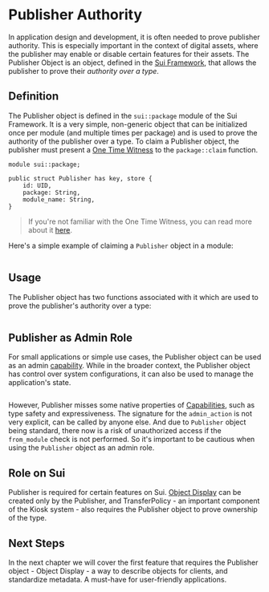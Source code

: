 # Publisher Authority

In application design and development, it is often needed to prove publisher authority. This is
especially important in the context of digital assets, where the publisher may enable or disable
certain features for their assets. The Publisher Object is an object, defined in the
[Sui Framework](./sui-framework.md), that allows the publisher to prove their _authority over a
type_.

## Definition

The Publisher object is defined in the `sui::package` module of the Sui Framework. It is a very
simple, non-generic object that can be initialized once per module (and multiple times per package)
and is used to prove the authority of the publisher over a type. To claim a Publisher object, the
publisher must present a [One Time Witness](./one-time-witness.md) to the `package::claim` function.

```move
module sui::package;

public struct Publisher has key, store {
    id: UID,
    package: String,
    module_name: String,
}
```

> If you're not familiar with the One Time Witness, you can read more about it
> [here](./one-time-witness.md).

Here's a simple example of claiming a `Publisher` object in a module:

```move file=packages/samples/sources/programmability/publisher.move anchor=publisher

```

## Usage

The Publisher object has two functions associated with it which are used to prove the publisher's
authority over a type:

```move file=packages/samples/sources/programmability/publisher.move anchor=use_publisher

```

## Publisher as Admin Role

For small applications or simple use cases, the Publisher object can be used as an admin
[capability](./capability.md). While in the broader context, the Publisher object has control over
system configurations, it can also be used to manage the application's state.

```move file=packages/samples/sources/programmability/publisher.move anchor=publisher_as_admin

```

However, Publisher misses some native properties of [Capabilities](./capability.md), such as type
safety and expressiveness. The signature for the `admin_action` is not very explicit, can be called
by anyone else. And due to `Publisher` object being standard, there now is a risk of unauthorized
access if the `from_module` check is not performed. So it's important to be cautious when using the
`Publisher` object as an admin role.

## Role on Sui

Publisher is required for certain features on Sui. [Object Display](./display.md) can be created
only by the Publisher, and TransferPolicy - an important component of the Kiosk system - also
requires the Publisher object to prove ownership of the type.

## Next Steps

In the next chapter we will cover the first feature that requires the Publisher object - Object
Display - a way to describe objects for clients, and standardize metadata. A must-have for
user-friendly applications.
